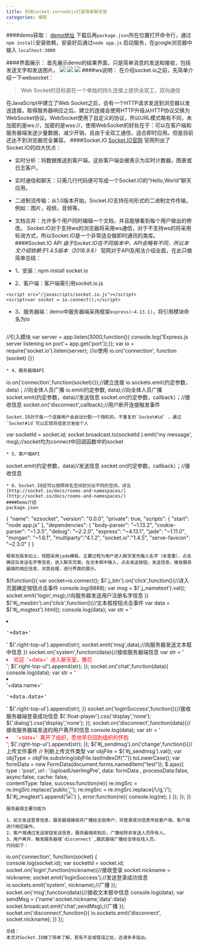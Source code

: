 ```yaml
---
title: 利用socket.io+nodejs打造简单聊天室
categories: 编程
---
```

####demo获取：
[demo地址](https://github.com/a67c/ezsocket)
下载后再`package.json`所在位置打开命令行，通过`npm install`安装依赖，安装好后通过`node app.js` 启动服务，在google浏览器中输入 `localhost:3000`

####界面展示：
首先展示demo的结果界面，只是简单消息的发送和接收，包括发送文字和发送图片。
![](http://n.sinaimg.cn/mobileh5/01345b8f/20160909/123.png)
![](http://n.sinaimg.cn/mobileh5/01345b8f/20160909/345.png)
![](http://n.sinaimg.cn/mobileh5/01345b8f/20160909/456.png)
####ws说明：
在介绍socket.io之前，先简单介绍一下websocket：
>Web Socket的目标是在一个单独的持久连接上提供全双工，双向通信

在JavaScript中建立了Web Socket之后，会有一个HTTP请求发送到浏览器以发送连接。取得服务器响应之后，建立的连接会使用HTTP升级从HTTP协议交换为WebSocket协议。WebSocket使用了自定义的协议，所以URL模式略有不同，未加密的是ws://，加密的是wss://，使用WebSocket的好处在于：可以在客户端和服务器端发送少量数据，减少开销，且由于全双工通信，适合即时应用。但是目前还达不到浏览器完全兼容。
####Socket.IO
[Socket.IO官网](http://socket.io/)
官网列出了Socket.IO的四大优点：
* 实时分析：将数据推送到客户端，这些客户端会被表示为实时计数器，图表或日志客户。
* 实时通信和聊天：只需几行代码便可写成一个Socket.IO的”Hello,World”聊天应用。
* 二进制流传输：从1.0版本开始，Socket.IO支持任何形式的二进制文件传输，例如：图片，视频，音频等。
* 文档合并：允许多个用户同时编辑一个文档，并且能够看到每个用户做出的修改。
Socket.IO对于支持ws的浏览器将采用ws通信，对于不支持ws的将采用轮询方式，所以Socket.IO是一个非常适合做即时通讯的类库。
####Socket.IO API
*由于Socket.IO在不同版本中，API会略有不同，所以本文介绍依赖于1.4.5版本（2016.9.8）*
官网对于API及用法介绍全面，在此只做简单总结：

* 1、安装：npm install socket.io
* 2、客户端：客户端需引用socket.io.js
```
<script src="/javascripts/socket.io.js"></script>
<script>var socket = io.connect();</script>
```



* 3、服务器端：demo中服务器端采用框架`express(~4.13.1)`，将引用模块命名为io

```
```
//引入模块
var server = app.listen(3000,function(){
          console.log('Express.js server listening on port'+ app.get('port'));});
var io = require('socket.io').listen(server);
//io使用
io.on('connection', function (socket) {}）
```
* 4、服务器端API
```
io.on('connection',function(socket){});//建立连接
io.sockets.emit(约定参数，data)；//向全体人员广播
io.emit(约定参数, data);//向全体人员广播
socket.emit(约定参数，data)//发送信息
socket.on(约定参数，callback）；//接收信息
socket.on('disconnect',callback);//用户断开连接触发事件
```
Socket.IO对于每一个连接用户会自动分配一个随机的，不重复的`Socket#id` ，通过`Socket#id`可以实现将信息分发给个人
```
var socketId = socket.id;
socket.broadcast.to(socketId ).emit('my message', msg);//socket均为connect中回调函数中的socket
```
* 5、客户端API
```
socket.emit(约定参数，data)//发送信息
socket.on(约定参数，callback）；//接收信息
```
* 6、Socket.IO还可以按照命名空间划分出不同的空间，详见[http://socket.io/docs/rooms-and-namespaces/](http://socket.io/docs/rooms-and-namespaces/)
####Demo介绍
package.json
```
{
  "name": "ezsocket",
  "version": "0.0.0",
  "private": true,
  "scripts": {
    "start": "node app.js"
  },
  "dependencies": {
    "body-parser": "~1.13.2",
    "cookie-parser": "~1.3.5",
    "debug": "~2.2.0",
    "express": "~4.13.1",
    "jade": "~1.11.0",
    "morgan": "~1.6.1",
    "multiparty":"4.1.2",
    "socket.io":"1.4.5",
    "serve-favicon": "~2.3.0"
  }
}
```
框架及版本如上，视图采用jade模板，主要过程为用户进入聊天室先输入名字（未查重），点击确定后发送名字等信息，进入聊天页面，在文本框中输入，点击发送按钮，发送信息。接收服务器端的相应信息，对其处理，进行界面的展示。
```
$(function(){
	var socket=io.connect();
	$('.j_btn').on('click',function(){//进入页面确定按钮点击事件
		console.log(8888);
		var msg = $('.j_nametext').val();
		socket.emit('login',msg);//向服务器发送用户注册名字信息
	})
	$('#j_mesbtn').on('click',function(){//文本框按钮点击事件
		var data = $('#j_msgtext').html();
		console.log(data);
		var str = '<li><div class="top-right-content"><pre>'+data+'</pre></div></li>'
		$('.right-top-ul').append(str);
		socket.emit('msg',data);//向服务器发送文本框中信息
	})
	socket.on('system',function(data){//接收服务器端信息
		var str = '<li class="right-top-time" style="color:red">欢迎  '+data+'  进入聊天室，撒花</li>';
		$('.right-top-ul').append(str);
	});
	socket.on('chat',function(data){
		console.log(data);
		var str = '<li><div class="top-left-content"><span>'+data.name+'</span><pre>'+data.data+'</pre></div></li>'
		$('.right-top-ul').append(str);
	})
	socket.on('loginSuccess',function(){//接收服务器端登录成功信息
		$('.float-player').css('display','none');
		$('.dialog').css('display','none');
	});
	socket.on('disconnect',function(data){//接收服务器端发送的用户离开的信息
		console.log(data);
		var str = '<li class="right-top-time" style="color:red">  '+data+'  离开了组织，愿他早日回到组织的怀抱</li>';
		$('.right-top-ul').append(str);
	});
	$('#j_sendmsg').on('change',function(){//上传文件事件
		// 判断上传文件类型
		var objFile = $('#j_sendmsg').val();
		var objType = objFile.substring(objFile.lastIndexOf(".")).toLowerCase();
		var formData = new FormData(document.forms.namedItem("test"));
		$.ajax({
			type : 'post',
			url : '/uploadUserImgPre',
			data: formData ,
			processData:false,
			async:false,
			cache: false,  
	  		contentType: false, 
			success:function(re){
				re.imgSrc = re.imgSrc.replace('public','');
				re.imgSrc = re.imgSrc.replace(/\\/g,'\/');
				$('#j_msgtext').append('<img src="'+re.imgSrc+'">')
			},
			error:function(re){
				console.log(re);
			}
		});	
	});
})
```
服务器端主要功能为

1、前方发送登录信息，服务器端接收并广播给全部用户，将登录成功信息传给客户端，客户端进行相应操作。
2、客户端通过发送按钮发送信息，服务器端收到后，广播给除非发送人员所有人。
3、用户离开，触发服务器端`disconnect`,服武器端广播给全体在线人员。
代码如下：
```
io.on('connection', function(socket) {  
  console.log(socket.id);
  var socketId = socket.id;
  socket.on('login',function(nickname){//接收登录
    socket.nickname = nickname; 
    socket.emit('loginSuccess');//发送登录成功信息
    io.sockets.emit('system', nickname);//广播
  });
  socket.on('msg',function(data){//接收文本框中信息
    console.log(data);
    var sendMsg = {'name':socket.nickname,'data':data}
    socket.broadcast.emit('chat',sendMsg);//广播
  });
  socket.on('disconnect',function(){
    io.sockets.emit('disconnect', socket.nickname);
  })
});
```
总结：
本文对Socket.IO做了简单了解，若有不足或错误之处，还请多多指出。